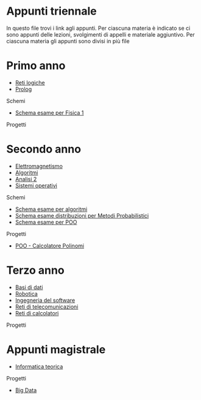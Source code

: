 # Appunti triennale

In questo file trovi i link agli appunti. 
Per ciascuna materia è indicato se ci sono appunti delle lezioni, svolgimenti di appelli e materiale aggiuntivo.
Per ciascuna materia gli appunti sono divisi in più file

# Primo anno
- [Reti logiche](https://github.com/gaiabertolino/appunti/blob/f8288c3601e2e424db5463c57c5f29388bbe7eca/Reti_logiche.pdf)
- [Prolog](https://github.com/gaiabertolino/appuntiPerEsami/blob/6843730454bdd614aa276024e1c42122b502d7b8/Prolog.pdf)

Schemi
- [Schema esame per Fisica 1](https://github.com/gaiabertolino/appuntiPerEsami/blob/6843730454bdd614aa276024e1c42122b502d7b8/Fisica%201.pdf)

Progetti

# Secondo anno
- [Elettromagnetismo](https://github.com/gaiabertolino/appunti/blob/1f559407050490a6ccd9cd4777e916290aa99504/elettromagnetismo.md)
- [Algoritmi](https://github.com/gaiabertolino/appunti/blob/ad5a631bcde5ff6847eb03f629327e136c18d60b/algoritmi.md) 
- [Analisi 2](https://github.com/gaiabertolino/appunti/blob/2a24c8767eb295788ffbf8875124b82b852245a2/analisi2.md)
- [Sistemi operativi](https://github.com/gaiabertolino/appunti/blob/214b6ad9cbe17da6cf7f2a212576d38068ca77fd/sistemi.md)

Schemi
- [Schema esame per algoritmi](https://github.com/gaiabertolino/appuntiPerEsami/blob/6843730454bdd614aa276024e1c42122b502d7b8/Algoritmi%20e%20strutture%20dati.pdf)
- [Schema esame distribuzioni per Metodi Probabilistici](https://github.com/gaiabertolino/appuntiPerEsami/blob/6843730454bdd614aa276024e1c42122b502d7b8/Distribuzioni%20-%20Metodi%20probabilistici.pdf)
- [Schema esame per POO](https://github.com/gaiabertolino/appuntiPerEsami/blob/6843730454bdd614aa276024e1c42122b502d7b8/Programmazione%20orientata%20agli%20oggetti.pdf)

Progetti
- [POO - Calcolatore Polinomi](https://github.com/gaiabertolino/calcolatorePolinomiProject)

# Terzo anno

- [Basi di dati](https://github.com/gaiabertolino/appunti/blob/fc5c97c6a90ac43f6a21953aa539e36e5f4660b7/basididati.md)
- [Robotica](https://github.com/gaiabertolino/appunti/blob/d5cd6ddd83fd83502e426917d5cef93c77b4e00b/robotica.md)
- [Ingegneria del software](https://github.com/gaiabertolino/appunti/blob/7440ff4cb0873b2fa34a074d8695ea460de9e622/ingdelsoftware.md)
- [Reti di telecomunicazioni](https://github.com/gaiabertolino/appunti/blob/d07ba011d3ecdbc22ccdb87a78ece8e788995c41/telecomunicazioni.md)
- [Reti di calcolatori](https://github.com/gaiabertolino/appunti/blob/e3ea8d5b7fb3a641baa63028ac5d4d3e668c69ba/retidicalcolatori.md)

Progetti

# Appunti magistrale

- [Informatica teorica](https://github.com/gaiabertolino/appunti/blob/9d7f3c31690d5ebc95d6c987f55ec2c6a1ecc64a/Informatica%20teorica.pdf)

Progetti
- [Big Data](https://github.com/gaiabertolino/bigData)


